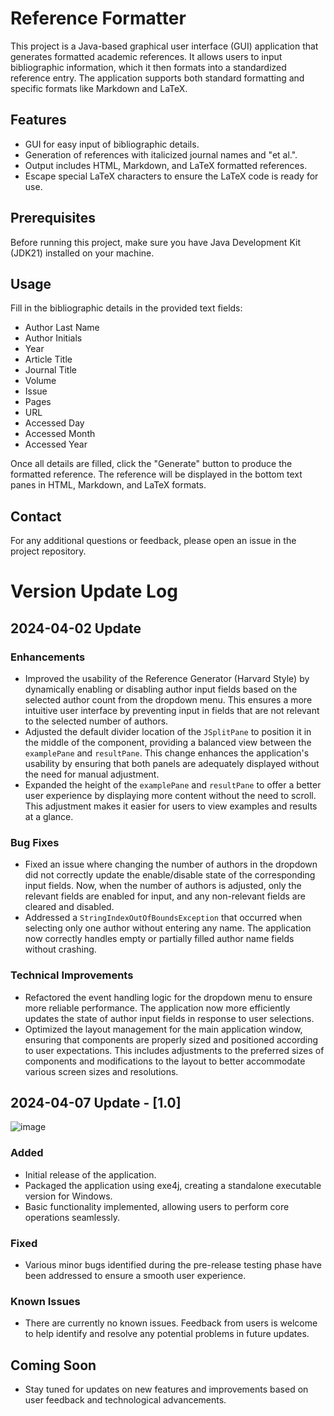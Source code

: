 # Reference Formatter

This project is a Java-based graphical user interface (GUI) application that generates formatted academic references. It allows users to input bibliographic information, which it then formats into a standardized reference entry. The application supports both standard formatting and specific formats like Markdown and LaTeX.

## Features

- GUI for easy input of bibliographic details.
- Generation of references with italicized journal names and "et al.".
- Output includes HTML, Markdown, and LaTeX formatted references.
- Escape special LaTeX characters to ensure the LaTeX code is ready for use.

## Prerequisites

Before running this project, make sure you have Java Development Kit (JDK21) installed on your machine.

## Usage

Fill in the bibliographic details in the provided text fields:

- Author Last Name
- Author Initials
- Year
- Article Title
- Journal Title
- Volume
- Issue
- Pages
- URL
- Accessed Day
- Accessed Month
- Accessed Year

Once all details are filled, click the "Generate" button to produce the formatted reference. The reference will be displayed in the bottom text panes in HTML, Markdown, and LaTeX formats.

## Contact

For any additional questions or feedback, please open an issue in the project repository.

# Version Update Log

## 2024-04-02 Update

### Enhancements
- Improved the usability of the Reference Generator (Harvard Style) by dynamically enabling or disabling author input fields based on the selected author count from the dropdown menu. This ensures a more intuitive user interface by preventing input in fields that are not relevant to the selected number of authors.
- Adjusted the default divider location of the `JSplitPane` to position it in the middle of the component, providing a balanced view between the `examplePane` and `resultPane`. This change enhances the application's usability by ensuring that both panels are adequately displayed without the need for manual adjustment.
- Expanded the height of the `examplePane` and `resultPane` to offer a better user experience by displaying more content without the need to scroll. This adjustment makes it easier for users to view examples and results at a glance.

### Bug Fixes
- Fixed an issue where changing the number of authors in the dropdown did not correctly update the enable/disable state of the corresponding input fields. Now, when the number of authors is adjusted, only the relevant fields are enabled for input, and any non-relevant fields are cleared and disabled.
- Addressed a `StringIndexOutOfBoundsException` that occurred when selecting only one author without entering any name. The application now correctly handles empty or partially filled author name fields without crashing.

### Technical Improvements
- Refactored the event handling logic for the dropdown menu to ensure more reliable performance. The application now more efficiently updates the state of author input fields in response to user selections.
- Optimized the layout management for the main application window, ensuring that components are properly sized and positioned according to user expectations. This includes adjustments to the preferred sizes of components and modifications to the layout to better accommodate various screen sizes and resolutions.

## 2024-04-07 Update - [1.0]

![image](https://github.com/Jacooooooob/Reference-Formatter/assets/96058597/a71857ea-d1dd-4616-af20-fe70c280d660)

### Added
- Initial release of the application.
- Packaged the application using exe4j, creating a standalone executable version for Windows.
- Basic functionality implemented, allowing users to perform core operations seamlessly.

### Fixed
- Various minor bugs identified during the pre-release testing phase have been addressed to ensure a smooth user experience.

### Known Issues
- There are currently no known issues. Feedback from users is welcome to help identify and resolve any potential problems in future updates.

## Coming Soon
- Stay tuned for updates on new features and improvements based on user feedback and technological advancements.

